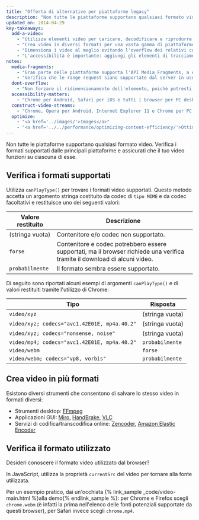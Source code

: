 ```yaml
---
title: "Offerta di alternative per piattaforme legacy"
description: "Non tutte le piattaforme supportano qualsiasi formato video. Verifica i formati supportati dalle principali piattaforme e assicurati che il tuo video funzioni su ciascuna di esse."
updated_on: 2014-04-29
key-takeaways:
  add-a-video:
    - "Utilizza elementi video per caricare, decodificare e riprodurre i video del tuo sito."
    - "Crea video in diversi formati per una vasta gamma di piattaforme mobili."
    - "Dimensiona i video al meglio evitando l'overflow dei relativi contenitori."
    - "L'accessibilità è importante: aggiungi gli elementi di tracciamento come elementi secondari di quelli video."
notes:
  media-fragments:
    - "Gran parte delle piattaforme supporta l'API Media Fragments, a eccezione di iOS."
    - "Verifica che le range request siano supportate dal server in uso. Le range request vengono attivate per impostazione predefinita su gran parte dei server, anche se potrebbero essere assenti su alcuni servizi di hosting."
  dont-overflow:
    - "Non forzare il ridimensionamento dell'elemento, poiché potresti alterarne le proporzioni rispetto al video originale. Un video appiattito o allungato è sgradevole."
  accessibility-matters:
    - "Chrome per Android, Safari per iOS e tutti i browser per PC desktop a eccezione di Firefox supportano gli elementi di tracciamento (vedi <a href='http://caniuse.com/track' title='Stato del supporto degli elementi di tracciamento'>caniuse.com/track</a>). Sono disponibili anche diverse polilinee. È consigliabile l'utilizzo di <a href='//www.delphiki.com/html5/playr/' title='Polilinea dell'elemento di tracciamento Playr'>Playr</a> o <a href='//captionatorjs.com/'' title='Traccia del sottotitolatore'>Sottotitolatore</a>."
  construct-video-streams:
    - "Chrome, Opera per Android, Internet Explorer 11 e Chrome per PC desktop supportano MSE ed è previsto il supporto anche per <a href='http://wiki.mozilla.org/Platform/MediaSourceExtensions' title='Firefox Media Source Extensions implementation timeline'>Firefox</a>."
  optimize:
    - "<a href='../images/'>Images</a>"
    - "<a href='../../performance/optimizing-content-efficiency/'>Ottimizzazione dell'efficienza dei contenuti</a>"
---
```


<p class="intro">
  Non tutte le piattaforme supportano qualsiasi formato video. Verifica i formati supportati dalle principali piattaforme e assicurati che il tuo video funzioni su ciascuna di esse.
</p>




## Verifica i formati supportati

Utilizza `canPlayType()` per trovare i formati video supportati. Questo metodo accetta un argomento stringa costituito da codec di `tipo MIME` e da codec facoltativi e restituisce uno dei seguenti valori:

<table class="mdl-data-table mdl-js-data-table">
  <thead>
    <tr>
      <th>Valore restituito</th>
      <th>Descrizione</th>
    </tr>
  </thead>
  <tbody>
    <tr>
      <td data-th="Return value">(stringa vuota)</td>
      <td data-th="Description">Contenitore e/o codec non supportato.</td>
    </tr>
    <tr>
      <td data-th="Return value"><code>forse</code></td>
      <td data-th="Description">
        Contenitore e codec potrebbero essere supportati, ma il browser
        richiede una verifica tramite il download di alcuni video.
      </td>
    </tr>
    <tr>
      <td data-th="Return value"><code>probabilmente</code></td>
      <td data-th="Description">Il formato sembra essere supportato.
      </td>
    </tr>
  </tbody>
</table>

Di seguito sono riportati alcuni esempi di argomenti `canPlayType()` e di valori restituiti tramite l'utilizzo di Chrome:


<table class="mdl-data-table mdl-js-data-table">
  <thead>
    <tr>
      <th>Tipo</th>
      <th>Risposta</th>
    </tr>
  </thead>
  <tbody>
    <tr>
      <td data-th="Type"><code>video/xyz</code></td>
      <td data-th="Response">(stringa vuota)</td>
    </tr>
    <tr>
      <td data-th="Type"><code>video/xyz; codecs="avc1.42E01E, mp4a.40.2"</code></td>
      <td data-th="Response">(stringa vuota)</td>
    </tr>
    <tr>
      <td data-th="Type"><code>video/xyz; codecs="nonsense, noise"</code></td>
      <td data-th="Response">(stringa vuota)</td>
    </tr>
    <tr>
      <td data-th="Type"><code>video/mp4; codecs="avc1.42E01E, mp4a.40.2"</code></td>
      <td data-th="Response"><code>probabilmente</code></td>
    </tr>
    <tr>
      <td data-th="Type"><code>video/webm</code></td>
      <td data-th="Response"><code>forse</code></td>
    </tr>
    <tr>
      <td data-th="Type"><code>video/webm; codecs="vp8, vorbis"</code></td>
      <td data-th="Response"><code>probabilmente</code></td>
    </tr>
  </tbody>
</table>


## Crea video in più formati

Esistono diversi strumenti che consentono di salvare lo stesso video in formati diversi:

* Strumenti desktop: [FFmpeg](//ffmpeg.org/)
* Applicazioni GUI: [Miro](//www.mirovideoconverter.com/), [HandBrake](//handbrake.fr/), [VLC](//www.videolan.org/)
* Servizi di codifica/transcodifica online: [Zencoder](//en.wikipedia.org/wiki/Zencoder), [Amazon Elastic Encoder](//aws.amazon.com/elastictranscoder)

## Verifica il formato utilizzato

Desideri conoscere il formato video utilizzato dal browser?

In JavaScript, utilizza la proprietà `currentSrc` del video per tornare alla fonte utilizzata.

Per un esempio pratico, dai un'occhiata {% link_sample _code/video-main.html %}alla demo{% endlink_sample %}: per Chrome e Firefox scegli `chrome.webm` (è infatti la prima nell'elenco delle fonti potenziali supportate da questi browser), per Safari invece scegli `chrome.mp4`.



